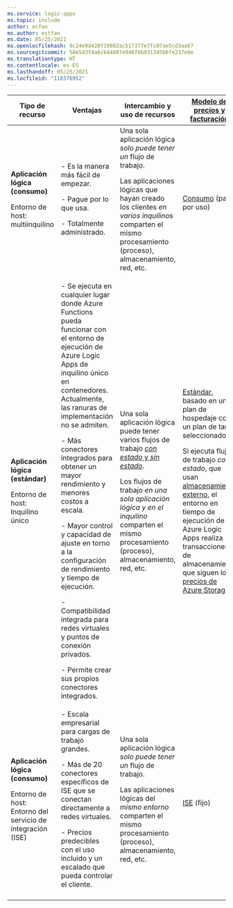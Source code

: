 ```yaml
---
ms.service: logic-apps
ms.topic: include
author: ecfan
ms.author: estfan
ms.date: 05/25/2021
ms.openlocfilehash: 9c24e9d428f19802ac517377e7fc87ae5cd3aa67
ms.sourcegitcommit: 58e5d3f4a6cb44607e946f6b931345b6fe237e0e
ms.translationtype: HT
ms.contentlocale: es-ES
ms.lasthandoff: 05/25/2021
ms.locfileid: "110376952"
---
```

| Tipo de recurso | Ventajas | Intercambio y uso de recursos | [Modelo de precios y facturación](../articles/logic-apps/logic-apps-pricing.md) | [Administración de límites](../articles/logic-apps/logic-apps-limits-and-config.md) |
|---------------|----------|----------------------------|---------------------------------------------------------------------------|-----------------------------------------------------------------------------|
| **Aplicación lógica (consumo)** <p><p>Entorno de host: multiinquilino | - Es la manera más fácil de empezar. <p><p>- Pague por lo que usa. <p><p>- Totalmente administrado. | Una sola aplicación lógica *solo puede tener un* flujo de trabajo. <p><p>Las aplicaciones lógicas que hayan creado los clientes *en varios inquilinos* comparten el mismo procesamiento (proceso), almacenamiento, red, etc. | [Consumo](../articles/logic-apps/logic-apps-pricing.md#consumption-pricing) (pago por uso) | Azure Logic Apps administra los valores predeterminados para estos límites, pero usted puede cambiar algunos de estos valores, si existe esa opción para un límite específico. |
| **Aplicación lógica (estándar)** <p><p>Entorno de host: <br>Inquilino único | - Se ejecuta en cualquier lugar donde Azure Functions pueda funcionar con el entorno de ejecución de Azure Logic Apps de inquilino único en contenedores. Actualmente, las ranuras de implementación no se admiten. <p><p>- Más conectores integrados para obtener un mayor rendimiento y menores costos a escala. <p><p>- Mayor control y capacidad de ajuste en torno a la configuración de rendimiento y tiempo de ejecución. <p><p>- Compatibilidad integrada para redes virtuales y puntos de conexión privados. <p><p>- Permite crear sus propios conectores integrados. | Una sola aplicación lógica puede tener varios flujos de trabajo [*con estado* y *sin estado*](../articles/logic-apps/single-tenant-overview-compare.md#stateful-stateless). <p><p>Los flujos de trabajo *en una sola aplicación lógica y en el inquilino* comparten el mismo procesamiento (proceso), almacenamiento, red, etc. | [Estándar](../articles/logic-apps/logic-apps-pricing.md#standard-pricing), basado en un plan de hospedaje con un plan de tarifa seleccionado. <p><p>Si ejecuta flujos de trabajo *con estado*, que usan [almacenamiento externo](../articles/azure-functions/storage-considerations.md#storage-account-requirements), el entorno en tiempo de ejecución de Azure Logic Apps realiza transacciones de almacenamiento que siguen los [precios de Azure Storage](https://azure.microsoft.com/pricing/details/storage/). | Puede cambiar los valores predeterminados para muchos límites, en función de las necesidades de su escenario. <p><p>**Importante**: Algunos límites tienen máximos fijos. En Visual Studio Code, los cambios que haga en los valores de límite predeterminados en los archivos de configuración de un proyecto de aplicación lógica no aparecerán en la experiencia del diseñador. Para obtener más información, consulte [Edición de la configuración de la aplicación y el entorno para aplicaciones lógicas en Azure Logic Apps de un solo inquilino](../articles/logic-apps/edit-app-settings-host-settings.md). |
| **Aplicación lógica (consumo)** <p><p>Entorno de host: <br>Entorno del servicio de integración (ISE) | - Escala empresarial para cargas de trabajo grandes. <p><p>- Más de 20 conectores específicos de ISE que se conectan directamente a redes virtuales. <p><p>- Precios predecibles con el uso incluido y un escalado que pueda controlar el cliente. | Una sola aplicación lógica *solo puede tener un* flujo de trabajo. <p><p>Las aplicaciones lógicas del *mismo entorno* comparten el mismo procesamiento (proceso), almacenamiento, red, etc. | [ISE](../articles/logic-apps/logic-apps-pricing.md#fixed-pricing) (fijo) | Azure Logic Apps administra los valores predeterminados para estos límites, pero usted puede cambiar algunos de estos valores, si existe esa opción para un límite específico. |
||||||
